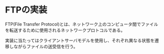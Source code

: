 # FTPの実装
FTP(File Transfer Protocol)とは、ネットワーク上のコンピュータ間でファイルを転送するために使用されるネットワークプロトコルである。

実装に当たってはクライアントサーバモデルを使用し、それぞれ異なる状態を遷移しながらファイルの送受信を行う。
